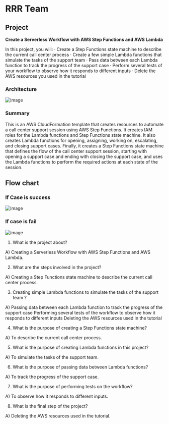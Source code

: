  # **RRR Team** 
  ## Project
**Create a Serverless Workflow with AWS Step Functions and AWS Lambda**
 
In this project, you will:
·      Create a Step Functions state machine to describe the current call center process
·      Create a few simple Lambda functions that simulate the tasks of the support team
·      Pass data between each Lambda function to track the progress of the support case
·      Perform several tests of your workflow to observe how it responds to different inputs
·  	Delete the AWS resources you used in the tutorial
### Architecture
![image](https://user-images.githubusercontent.com/131652504/235493755-90dfa55b-bef4-43d2-9370-78a50afa2707.png)
### Summary
This is an AWS CloudFormation template that creates resources to automate a call center support session using AWS Step Functions. 
It creates IAM roles for the Lambda functions and Step Functions state machine. 
It also creates Lambda functions for opening, assigning, working on, escalating, and closing support cases. 
Finally, it creates a Step Functions state machine that defines the flow of the call center support session, starting with opening a support case and ending with closing the support case, and uses the Lambda functions to perform the required actions at each state of the session.
## Flow chart

### If Case is success                                   
![image](https://user-images.githubusercontent.com/131652504/235494087-4ebc3703-18e7-499b-afaf-8c8d25cb0a42.png)

### If case is fail
![image](https://user-images.githubusercontent.com/131652504/235494206-21108e71-ec3a-48c5-91b7-1fd7e1b553b6.png)

1)	What is the project about?

A)	Creating a Serverless Workflow with AWS Step Functions and AWS Lambda.

2)	What are the steps involved in the project?

A)	Creating a Step Functions state machine to describe the current call center process

3)	 Creating simple Lambda functions to simulate the tasks of the support team ?

A)	Passing data between each Lambda function to track the progress of the support case
              Performing several tests of the workflow to observe how it responds to different inputs
               Deleting the AWS resources used in the tutorial
               
4)	What is the purpose of creating a Step Functions state machine?

A)	To describe the current call center process.

5)	What is the purpose of creating Lambda functions in this project?

A)  To simulate the tasks of the support team.

6) What is the purpose of passing data between Lambda functions?

A) To track the progress of the support case.

7) What is the purpose of performing tests on the workflow?

A) To observe how it responds to different inputs.

8) What is the final step of the project?

A) Deleting the AWS resources used in the tutorial.

